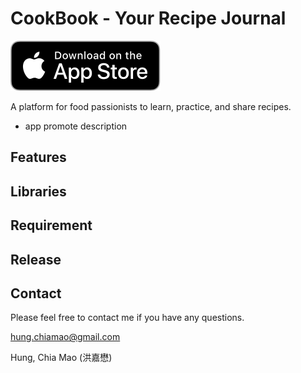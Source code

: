 # CookBook - Your Recipe Journal
![alt text][App Store]

A platform for food passionists to learn, practice, and share recipes.
- app promote description

[App Store]: https://github.com/james25317/CookBook/blob/main/CookBook/res/App_Store_Badge_blk.svg "Available on App Store"
[logo]: https://github.com/james25317/CookBook/blob/main/CookBook/res/playstore.png "CookBook - Your Recipe Journal"

## Features

## Libraries

## Requirement

## Release

## Contact
Please feel free to contact me if you have any questions.

[hung.chiamao@gmail.com](hung.chiamao@gmail.com)

Hung, Chia Mao (洪嘉懋)
